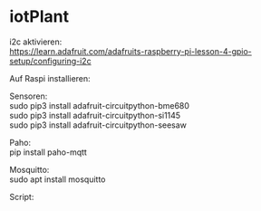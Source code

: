 # iotPlant
i2c aktivieren:<br />
https://learn.adafruit.com/adafruits-raspberry-pi-lesson-4-gpio-setup/configuring-i2c<br />

Auf Raspi installieren:<br />

Sensoren:<br />
sudo pip3 install adafruit-circuitpython-bme680<br />
sudo pip3 install adafruit-circuitpython-si1145<br />
sudo pip3 install adafruit-circuitpython-seesaw<br />

Paho:<br />
pip install paho-mqtt<br />

Mosquitto:<br />
sudo apt install mosquitto<br />

Script:<br />
